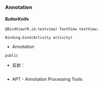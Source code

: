 ### Annotation

#### ButterKnife 


```
@BindView(R.id.textview) TextView textView;
```

```
Binding.bind(Activity activity)
```

* Annotation

```
public 
```

* 反射：

```

```

* APT - Annotation Processing Tools

